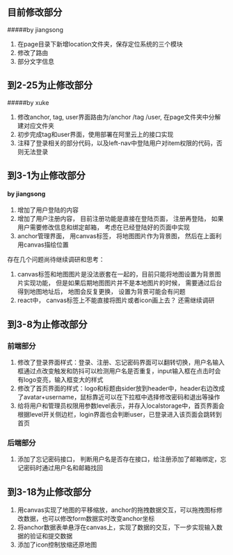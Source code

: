 ## 目前修改部分
#####by jiangsong
1. 在page目录下新增location文件夹，保存定位系统的三个模块
2. 修改了路由
3. 部分文字信息

## 到2-25为止修改部分
#####by xuke
1. 修改anchor, tag, user界面路由为/anchor /tag /user, 在page文件夹中分解建对应文件夹
2. 初步完成tag和user界面，使用部署在阿里云上的接口实现
3. 注释了登录相关的部分代码，以及left-nav中登陆用户对item权限的代码，否则无法登录

## 到3-1为止修改部分
#### by jiangsong
1. 增加了用户登陆的内容
2. 增加了用户注册内容， 目前注册功能是直接在登陆页面， 注册再登陆， 如果用户需要修改信息和绑定邮箱， 考虑在已经登陆好的页面中实现
3. anchor管理界面， 用canvas标签， 将地图图片作为背景图， 然后在上面利用canvas描绘位置

存在几个问题尚待继续调研和思考：
1. canvas标签和地图图片是没法嵌套在一起的，目前只能将地图设置为背景图片实现功能， 但是如果后期地图图片并不是本地图片的时候， 需要通过后台得到地图地址后， 地图会反复更换， 设置为背景可能会有问题
2. react中， canvas标签上不能直接将图片或者icon画上去？ 还需继续调研

## 到3-8为止修改部分
### 前端部分
1. 修改了登录界面样式：登录、注册、忘记密码界面可以翻转切换，用户名输入框通过点改变触发和防抖可以检测用户名是否重复，input输入框在点击时会有logo变亮，输入框变大的样式
2. 修改了首页界面的样式：logo和标题由sider放到header中，header右边改成了avatar+username，鼠标靠近可以在下拉框中选择修改密码和退出等操作
3. 给将用户和管理员权限用参数level表示，并存入localstorage中，首页界面会根据level开关侧边栏，login界面也会判断user，已登录进入该页面会跳转到首页
### 后端部分
1. 添加了忘记密码接口， 判断用户名是否存在接口，给注册添加了邮箱绑定，忘记密码时通过用户名和邮箱找回


## 到3-18为止修改部分
1. 用canvas实现了地图的平移缩放，anchor的拖拽数据交互，可以拖拽图标修改数据，也可以修改form数据实时改变anchor坐标
2. 将anchor数据表单悬浮在canvas上，实现了数据的交互，下一步实现输入数据的验证和提交数据
3. 添加了icon控制放缩还原地图